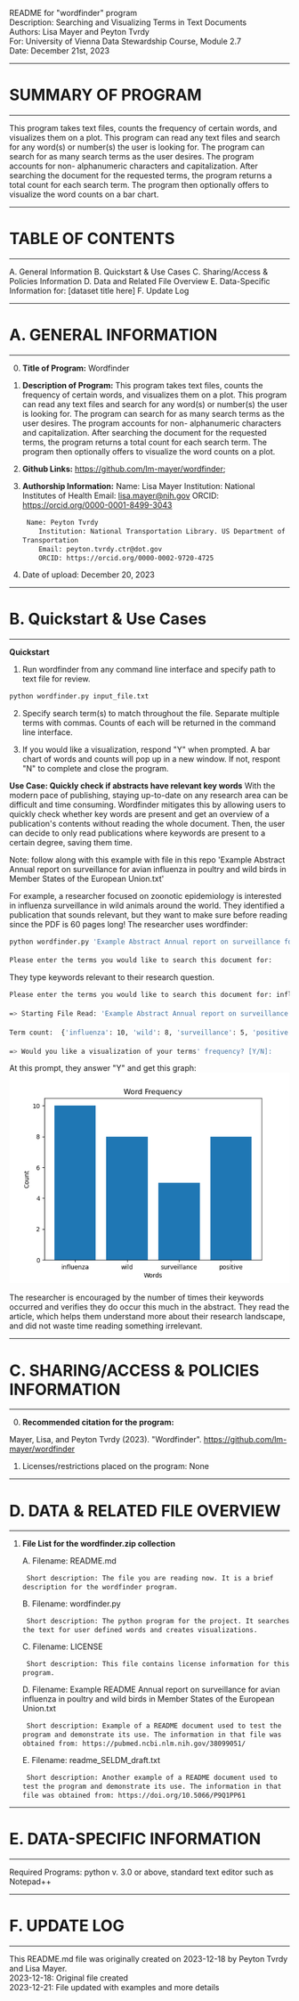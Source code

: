 README for "wordfinder" program <br>
Description: Searching and Visualizing Terms in Text Documents <br>
Authors: Lisa Mayer and Peyton Tvrdy <br>
For: University of Vienna Data Stewardship Course, Module 2.7 <br>
Date: December 21st, 2023 <br>

----------------------------------------------------------------
# SUMMARY OF PROGRAM
----------------------------------------------------------------

This program takes text files, counts the frequency of certain words, and visualizes them on a plot. 
This program can read any text files and search for any word(s) or number(s) the user is looking for. 
The program can search for as many search terms as the user desires. The program accounts for non-
alphanumeric characters and capitalization. After searching the document for the requested terms, the 
program returns a total count for each search term. The program then optionally offers to visualize 
the word counts on a bar chart.


----------------------------------------------------------------
# TABLE OF CONTENTS
----------------------------------------------------------------

A. General Information
B. Quickstart & Use Cases
C. Sharing/Access & Policies Information
D. Data and Related File Overview
E. Data-Specific Information for: [dataset title here]
F. Update Log



----------------------------------------------------------------
# A. GENERAL INFORMATION
----------------------------------------------------------------

0. **Title of Program:** Wordfinder 
   

1. **Description of Program:** This program takes text files, counts the frequency of 
certain words, and visualizes them on a plot. This program can read any text files 
and search for any word(s) or number(s) the user is looking for. The program can 
search for as many search terms as the user desires. The program accounts for non-
alphanumeric characters and capitalization. After searching the document for the 
requested terms, the program returns a total count for each search term. The program 
then optionally offers to visualize the word counts on a plot.
   

2. **Github Links:** https://github.com/lm-mayer/wordfinder; 
       


3. **Authorship Information:** 
        Name: Lisa Mayer
           Institution: National Institutes of Health
           Email: lisa.mayer@nih.gov
		   ORCID: https://orcid.org/0000-0001-8499-3043

        Name: Peyton Tvrdy
           Institution: National Transportation Library. US Department of Transportation
           Email: peyton.tvrdy.ctr@dot.gov
		   ORCID: https://orcid.org/0000-0002-9720-4725
	   

4. Date of upload: December 20, 2023   

----------------------------------------------------------------
# B. Quickstart & Use Cases
----------------------------------------------------------------
**Quickstart**
1. Run wordfinder from any command line interface and specify path to text file for review.
```bash
python wordfinder.py input_file.txt
```

2. Specify search term(s) to match throughout the file. Separate multiple terms with commas. Counts of each will be returned in the command line interface.

3.  If you would like a visualization, respond "Y" when prompted. A bar chart of words and counts will pop up in a new window. If not, respont "N" to complete and close the program.

**Use Case: Quickly check if abstracts have relevant key words**
With the modern pace of publishing, staying up-to-date on any research area can be difficult and time consuming. Wordfinder mitigates this by allowing users to quickly check whether key words are present and get an overview of a publication's contents without reading the whole document. Then, the user can decide to only read publications where keywords are present to a certain degree, saving them time.

Note: follow along with this example with file in this repo 'Example Abstract Annual report on surveillance for avian influenza in poultry and wild birds in Member States of the European Union.txt'

For example, a researcher focused on zoonotic epidemiology is interested in influenza surveillance in wild animals around the world. They identified a publication that sounds relevant, but they want to make sure before reading since the PDF is 60 pages long! The researcher uses wordfinder:
 ```bash
 python wordfinder.py 'Example Abstract Annual report on surveillance for avian influenza in poultry and wild birds in Member States of the European Union.txt'

 Please enter the terms you would like to search this document for: 
 ```
They type keywords relevant to their research question. 

```bash
Please enter the terms you would like to search this document for: influenza, wild, surveillance, positive

=> Starting File Read: 'Example Abstract Annual report on surveillance for avian influenza in poultry and wild birds in Member States of the European Union.txt'

Term count:  {'influenza': 10, 'wild': 8, 'surveillance': 5, 'positive': 8}

=> Would you like a visualization of your terms' frequency? [Y/N]:
```
At this prompt, they answer "Y" and get this graph: <br>
![graph of flu word counts](https://github.com/lm-mayer/wordfinder/blob/main/flu_abstract_ex_graph.png)

The researcher is encouraged by the number of times their keywords occurred and verifies they do occur this much in the abstract. They read the article, which helps them understand more about their research landscape, and did not waste time reading something irrelevant.

----------------------------------------------------------------
# C. SHARING/ACCESS & POLICIES INFORMATION 
----------------------------------------------------------------

0. **Recommended citation for the program:**

Mayer, Lisa, and Peyton Tvrdy (2023). "Wordfinder". https://github.com/lm-mayer/wordfinder


1. Licenses/restrictions placed on the program: None
   

----------------------------------------------------------------
# D. DATA & RELATED FILE OVERVIEW
----------------------------------------------------------------

1. **File List for the wordfinder.zip collection**   
        
   A. Filename: README.md
          
        Short description: The file you are reading now. It is a brief description for the wordfinder program. 
         

   B. Filename: wordfinder.py
           
        Short description: The python program for the project. It searches the text for user defined words and creates visualizations.
			
      
   C. Filename: LICENSE
           
        Short description: This file contains license information for this program. 
			

   D. Filename: Example README Annual report on surveillance for avian influenza in poultry and wild birds in Member States of the European Union.txt
         
        Short description: Example of a README document used to test the program and demonstrate its use. The information in that file was obtained from: https://pubmed.ncbi.nlm.nih.gov/38099051/
         
 
   E. Filename: readme_SELDM_draft.txt
          
        Short description: Another example of a README document used to test the program and demonstrate its use. The information in that file was obtained from: https://doi.org/10.5066/P9Q1PP61
        

----------------------------------------------------------------
# E. DATA-SPECIFIC INFORMATION  
----------------------------------------------------------------

Required Programs: python v. 3.0 or above, standard text editor such as Notepad++


----------------------------------------------------------------
# F. UPDATE LOG
----------------------------------------------------------------

This README.md file was originally created on 2023-12-18 by Peyton Tvrdy and Lisa Mayer. 
<br>
2023-12-18: Original file created <br>
2023-12-21: File updated with examples and more details
